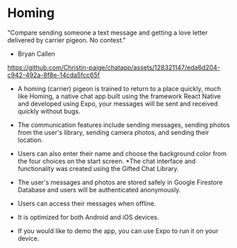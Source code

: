 # Homing

"Compare sending someone a text message and getting a love letter delivered by carrier pigeon. No contest."
- Bryan Callen
  
https://github.com/Christin-paige/chatapp/assets/128321147/eda6d204-c942-492a-8f8e-14cda5fcc65f




*  A homing (carrier) pigeon is trained to return to a place quickly, much like Homing, a native chat app built using the framework React Native and developed using Expo, your messages will be sent and received quickly without bugs.    
* The communication features include sending messages, sending photos from the user's library, sending camera photos, and sending their location.
* Users can also enter their name and choose the background color from the four choices on the start screen.
*The chat interface and functionality was created using the Gifted Chat Library.
* The user's messages and photos are stored safely in Google Firestore Database and users will be authenticated anonymously.
* Users can access their messages when offline.
* It is optimized for both Android and iOS devices.



* If you would like to demo the app, you can use Expo to run it on your device.  
 
